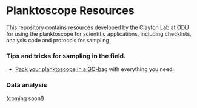 # Planktoscope Resources
This repository contains resources developed by the Clayton Lab at ODU for using the planktoscope for scientific applications, including checklists, analysis code and protocols for sampling.

### Tips and tricks for sampling in the field.
- [Pack your planktoscope in a GO-bag](https://github.com/sophieclayton/pscope_resources/blob/main/gear/go-bag.md) with everything you need.

### Data analysis
(coming soon!)
